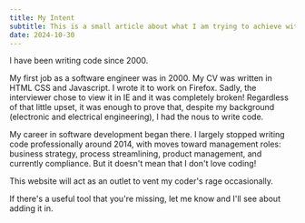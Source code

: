 ```yaml
---
title: My Intent
subtitle: This is a small article about what I am trying to achieve with this site.
date: 2024-10-30
---
```


I have been writing code since 2000.

My first job as a software engineer was in 2000.
My CV was written in HTML CSS and Javascript. I wrote it to work on Firefox. 
Sadly, the interviewer chose to view it in IE and it was completely broken!
Regardless of that little upset, it was enough to prove that, despite my background
(electronic and electrical engineering), I had the nous to write code.

My career in software development began there. 
I largely stopped writing code professionally around 2014, with moves toward
 management  roles: business strategy, process streamlining,
product management, and currently compliance. But it doesn't mean that I don't love
coding!

This website will act as an outlet to vent my coder's rage occasionally. 

If there's a useful tool that you're missing, let me know and I'll see about 
adding it in. 


